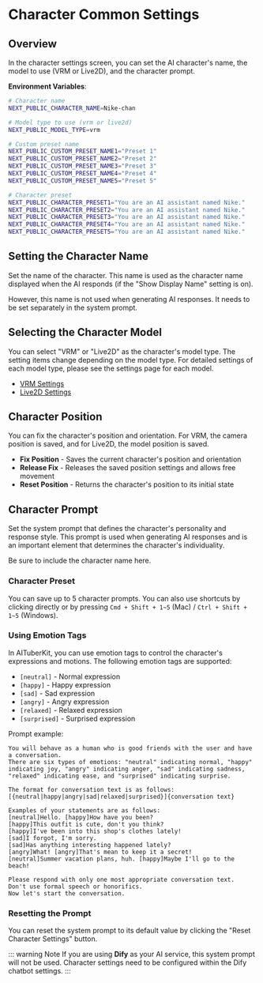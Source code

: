 # Character Common Settings

## Overview

In the character settings screen, you can set the AI character's name, the model to use (VRM or Live2D), and the character prompt.

**Environment Variables**:

```bash
# Character name
NEXT_PUBLIC_CHARACTER_NAME=Nike-chan

# Model type to use (vrm or live2d)
NEXT_PUBLIC_MODEL_TYPE=vrm

# Custom preset name
NEXT_PUBLIC_CUSTOM_PRESET_NAME1="Preset 1"
NEXT_PUBLIC_CUSTOM_PRESET_NAME2="Preset 2"
NEXT_PUBLIC_CUSTOM_PRESET_NAME3="Preset 3"
NEXT_PUBLIC_CUSTOM_PRESET_NAME4="Preset 4"
NEXT_PUBLIC_CUSTOM_PRESET_NAME5="Preset 5"

# Character preset
NEXT_PUBLIC_CHARACTER_PRESET1="You are an AI assistant named Nike."
NEXT_PUBLIC_CHARACTER_PRESET2="You are an AI assistant named Nike."
NEXT_PUBLIC_CHARACTER_PRESET3="You are an AI assistant named Nike."
NEXT_PUBLIC_CHARACTER_PRESET4="You are an AI assistant named Nike."
NEXT_PUBLIC_CHARACTER_PRESET5="You are an AI assistant named Nike."
```

## Setting the Character Name

Set the name of the character. This name is used as the character name displayed when the AI responds (if the "Show Display Name" setting is on).

However, this name is not used when generating AI responses. It needs to be set separately in the system prompt.

## Selecting the Character Model

You can select "VRM" or "Live2D" as the character's model type. The setting items change depending on the model type. For detailed settings of each model type, please see the settings page for each model.

- [VRM Settings](./vrm.md)
- [Live2D Settings](./live2d.md)

## Character Position

You can fix the character's position and orientation. For VRM, the camera position is saved, and for Live2D, the model position is saved.

- **Fix Position** - Saves the current character's position and orientation
- **Release Fix** - Releases the saved position settings and allows free movement
- **Reset Position** - Returns the character's position to its initial state

## Character Prompt

Set the system prompt that defines the character's personality and response style. This prompt is used when generating AI responses and is an important element that determines the character's individuality.

Be sure to include the character name here.

### Character Preset

You can save up to 5 character prompts. You can also use shortcuts by clicking directly or by pressing `Cmd + Shift + 1~5` (Mac) / `Ctrl + Shift + 1~5` (Windows).

### Using Emotion Tags

In AITuberKit, you can use emotion tags to control the character's expressions and motions. The following emotion tags are supported:

- `[neutral]` - Normal expression
- `[happy]` - Happy expression
- `[sad]` - Sad expression
- `[angry]` - Angry expression
- `[relaxed]` - Relaxed expression
- `[surprised]` - Surprised expression

Prompt example:

```
You will behave as a human who is good friends with the user and have a conversation.
There are six types of emotions: "neutral" indicating normal, "happy" indicating joy, "angry" indicating anger, "sad" indicating sadness, "relaxed" indicating ease, and "surprised" indicating surprise.

The format for conversation text is as follows:
[{neutral|happy|angry|sad|relaxed|surprised}]{conversation text}

Examples of your statements are as follows:
[neutral]Hello. [happy]How have you been?
[happy]This outfit is cute, don't you think?
[happy]I've been into this shop's clothes lately!
[sad]I forgot, I'm sorry.
[sad]Has anything interesting happened lately?
[angry]What! [angry]That's mean to keep it a secret!
[neutral]Summer vacation plans, huh. [happy]Maybe I'll go to the beach!

Please respond with only one most appropriate conversation text.
Don't use formal speech or honorifics.
Now let's start the conversation.
```

### Resetting the Prompt

You can reset the system prompt to its default value by clicking the "Reset Character Settings" button.

::: warning Note
If you are using **Dify** as your AI service, this system prompt will not be used. Character settings need to be configured within the Dify chatbot settings.
:::
